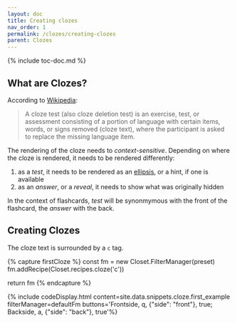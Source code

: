 ```yaml
---
layout: doc
title: Creating clozes
nav_order: 1
permalink: /clozes/creating-clozes
parent: Clozes
---
```


{% include toc-doc.md %}

## What are Clozes?

According to [Wikipedia](https://en.wikipedia.org/wiki/Cloze_test):

> A cloze test (also cloze deletion test) is an exercise, test, or assessment consisting of a portion of language with certain items, words, or signs removed (cloze text), where the participant is asked to replace the missing language item.

The rendering of the cloze needs to _context-sensitive_.
Depending on where the cloze is rendered, it needs to be rendered differently:

1. as a _test_, it needs to be rendered as an [ellipsis](https://en.wikipedia.org/wiki/Ellipsis), or a hint, if one is available
1. as an _answer_, or a _reveal_, it needs to show what was originally hidden

In the context of flashcards, _test_ will be synonmymous with the front of the flashcard, the _answer_ with the back.

## Creating Clozes

The cloze text is surrounded by a `c` tag.

{% capture firstCloze %}
const fm = new Closet.FilterManager(preset)
fm.addRecipe(Closet.recipes.cloze('c'))

return fm
{% endcapture %}

{% include codeDisplay.html content=site.data.snippets.cloze.first_example filterManager=defaultFm buttons='Frontside, q, {"side": "front"}, true; Backside, a, {"side": "back"}, true'%}
